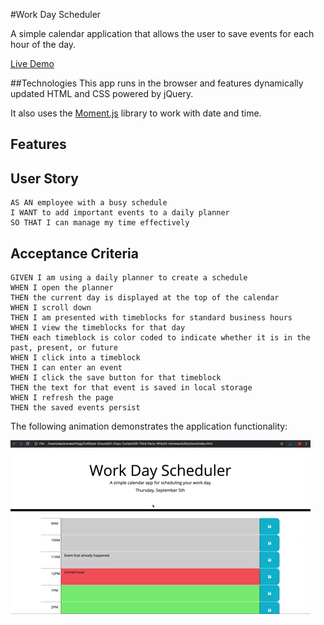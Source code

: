 #Work Day Scheduler

A simple calendar application that allows the user to save events for each hour of the day. 

<a href="https://b0rgbart3.github.io/work-day-scheduler/">Live Demo</a>

##Technologies
This app runs in the browser and features dynamically updated HTML and CSS powered by jQuery.

It also uses the [Moment.js](https://momentjs.com/) library to work with date and time. 

## Features

## User Story

```
AS AN employee with a busy schedule
I WANT to add important events to a daily planner
SO THAT I can manage my time effectively
```

## Acceptance Criteria

```
GIVEN I am using a daily planner to create a schedule
WHEN I open the planner
THEN the current day is displayed at the top of the calendar
WHEN I scroll down
THEN I am presented with timeblocks for standard business hours
WHEN I view the timeblocks for that day
THEN each timeblock is color coded to indicate whether it is in the past, present, or future
WHEN I click into a timeblock
THEN I can enter an event
WHEN I click the save button for that timeblock
THEN the text for that event is saved in local storage
WHEN I refresh the page
THEN the saved events persist
```

The following animation demonstrates the application functionality:

![day planner demo](./Assets/05-third-party-apis-homework-demo.gif)

